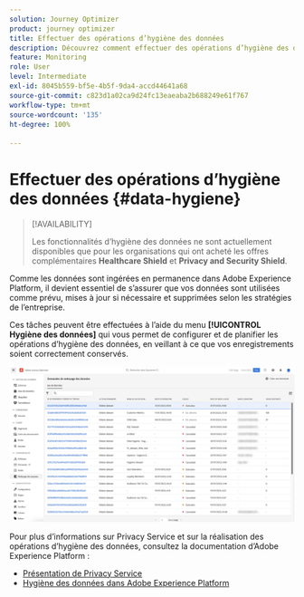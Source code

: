 ```yaml
---
solution: Journey Optimizer
product: journey optimizer
title: Effectuer des opérations d’hygiène des données
description: Découvrez comment effectuer des opérations d’hygiène des données.
feature: Monitoring
role: User
level: Intermediate
exl-id: 8045b559-bf5e-4b5f-9da4-accd44641a68
source-git-commit: c823d1a02ca9d24fc13eaeaba2b688249e61f767
workflow-type: tm+mt
source-wordcount: '135'
ht-degree: 100%

---
```


# Effectuer des opérations d’hygiène des données {#data-hygiene}

>[!AVAILABILITY]
>
>Les fonctionnalités d’hygiène des données ne sont actuellement disponibles que pour les organisations qui ont acheté les offres complémentaires **Healthcare Shield** et **Privacy and Security Shield**.


Comme les données sont ingérées en permanence dans Adobe Experience Platform, il devient essentiel de s’assurer que vos données sont utilisées comme prévu, mises à jour si nécessaire et supprimées selon les stratégies de l’entreprise.

Ces tâches peuvent être effectuées à l’aide du menu **[!UICONTROL Hygiène des données]** qui vous permet de configurer et de planifier les opérations d’hygiène des données, en veillant à ce que vos enregistrements soient correctement conservés.

![](assets/data-hygiene.png)

Pour plus d’informations sur Privacy Service et sur la réalisation des opérations d’hygiène des données, consultez la documentation d’Adobe Experience Platform :

* [Présentation de Privacy Service](https://experienceleague.adobe.com/docs/experience-platform/privacy/home.html?lang=fr)
* [Hygiène des données dans Adobe Experience Platform](https://experienceleague.adobe.com/docs/experience-platform/hygiene/home.html?lang=fr)
